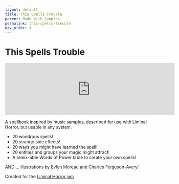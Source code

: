 ```yaml
---
layout: default
title: This Spells Trouble
parent: Made with Samples
permalink: this-spells-trouble
nav_order: 3
---
```

# This Spells Trouble

<iframe frameborder="0" src="https://itch.io/embed/1842107?border_width=2&amp;bg_color=252624&amp;fg_color=F6F7F5&amp;link_color=4210FF&amp;border_color=363636" width="554" height="169"><a href="https://72stations.itch.io/this-spells-trouble">This Spells Trouble by STATIONS</a></iframe>

A spellbook inspired by music samples, described for use with Liminal Horror, but usable in any system.

- 20 wondrous spells!
- 20 strange side effects!
- 20 ways you might have learned the spell! 
- 20 entities and groups your magic might attract!
- A remix-able Words of Power table to create your own spells!

AND ... illustrations by Evlyn Moreau and Charles Ferguson-Avery!

Created for the [Liminal Horror jam](https://itch.io/jam/tales-from-the-void)

